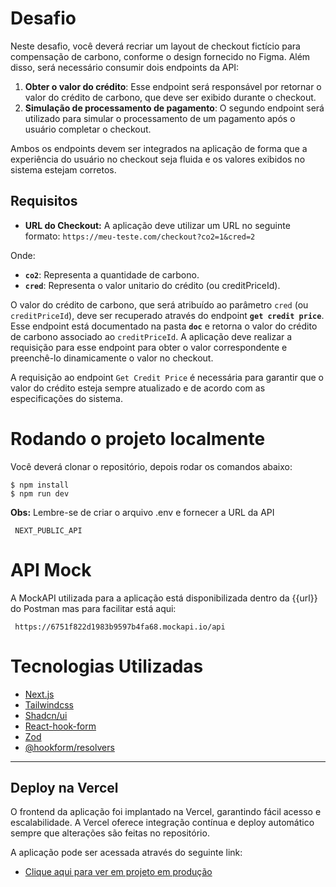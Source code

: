 # Desafio

Neste desafio, você deverá recriar um layout de checkout fictício para compensação de carbono, conforme o design fornecido no Figma. Além disso, será necessário consumir dois endpoints da API:

1. **Obter o valor do crédito**: Esse endpoint será responsável por retornar o valor do crédito de carbono, que deve ser exibido durante o checkout.
2. **Simulação de processamento de pagamento**: O segundo endpoint será utilizado para simular o processamento de um pagamento após o usuário completar o checkout.

Ambos os endpoints devem ser integrados na aplicação de forma que a experiência do usuário no checkout seja fluida e os valores exibidos no sistema estejam corretos.

## Requisitos

- **URL do Checkout:** A aplicação deve utilizar um URL no seguinte formato:
  `https://meu-teste.com/checkout?co2=1&cred=2`

Onde:

- **`co2`**: Representa a quantidade de carbono.
- **`cred`**: Representa o valor unitario do crédito (ou creditPriceId).

O valor do crédito de carbono, que será atribuído ao parâmetro `cred` (ou `creditPriceId`), deve ser recuperado através do endpoint **`get credit price`**. Esse endpoint está documentado na pasta **`doc`** e retorna o valor do crédito de carbono associado ao `creditPriceId`. A aplicação deve realizar a requisição para esse endpoint para obter o valor correspondente e preenchê-lo dinamicamente o valor no checkout.

A requisição ao endpoint `Get Credit Price` é necessária para garantir que o valor do crédito esteja sempre atualizado e de acordo com as especificações do sistema.

# Rodando o projeto localmente

Você deverá clonar o repositório, depois rodar os comandos abaixo:

```
$ npm install
$ npm run dev

```

**Obs:** Lembre-se de criar o arquivo .env e fornecer a URL da API

```
 NEXT_PUBLIC_API

```

# API Mock

A MockAPI utilizada para a aplicação está disponibilizada dentro da {{url}} do Postman mas para facilitar está aqui:

```
 https://6751f822d1983b9597b4fa68.mockapi.io/api

```

# Tecnologias Utilizadas

- [Next.js](https://nextjs.org/)
- [Tailwindcss](https://tailwindcss.com/)
- [Shadcn/ui](https://ui.shadcn.com/)
- [React-hook-form](https://react-hook-form.com/)
- [Zod](https://zod.dev/)
- [@hookform/resolvers](https://www.npmjs.com/package/@hookform/resolvers/v/1.3.7)

---

## Deploy na Vercel

O frontend da aplicação foi implantado na Vercel, garantindo fácil acesso e escalabilidade. A Vercel oferece integração contínua e deploy automático sempre que alterações são feitas no repositório.

A aplicação pode ser acessada através do seguinte link:

- [Clique aqui para ver em projeto em produção](https://frontend-test-tree-eight.vercel.app)
